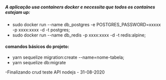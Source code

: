 ##### A aplicação usa containers docker e necessita que todos os containes estejam up:

- sudo docker run --name db_postgres -e POSTGRES_PASSWORD=xxxxx -p xxxx:xxxx -d -t postgres;
- sudo docker run --name db_redis -p xxxx:xxxx -d -t redis:alpine;

#### comandos básicos do projeto:

- yarn sequelize migration:create --name=nome-tabela;
- yarn sequelize db:migrate

-Finalizando crud teste API nodejs - 31-08-2020
